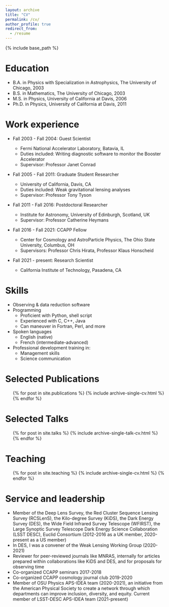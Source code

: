 ```yaml
---
layout: archive
title: "CV"
permalink: /cv/
author_profile: true
redirect_from:
  - /resume
---
```


{% include base_path %}

Education
======
* B.A. in Physics with Specialization in Astrophysics, The University of Chicago, 2003
* B.S. in Mathematics, The University of Chicago, 2003
* M.S. in Physics, University of California at Davis, 2006
* Ph.D. in Physics, University of California at Davis, 2011

Work experience
======
* Fall 2003 - Fall 2004: Guest Scientist
  * Fermi National Accelerator Laboratory, Batavia, IL
  * Duties included: Writing diagnostic software to monitor the Booster Accelerator
  * Supervisor: Professor Janet Conrad

* Fall 2005 - Fall 2011: Graduate Student Researcher
  * University of California, Davis, CA
  * Duties included: Weak gravitational lensing analyses
  * Supervisor: Professor Tony Tyson

* Fall 2011 - Fall 2016: Postdoctoral Researcher
  * Institute for Astronomy, University of Edinburgh, Scotland, UK
  * Supervisor: Professor Catherine Heymans

* Fall 2016 - Fall 2021: CCAPP Fellow
  * Center for Cosmology and AstroParticle Physics, The Ohio State University, Columbus, OH
  * Supervisors: Professor Chris Hirata, Professor Klaus Honscheid

* Fall 2021 - present: Research Scientist
  * California Institute of Technology, Pasadena, CA
  
Skills
======
* Observing & data reduction software
* Programming
  * Proficient with Python, shell script
  * Experienced with C, C++, Java
  * Can maneuver in Fortran, Perl, and more
* Spoken languages
  * English (native)
  * French (intermediate-advanced)
* Professional development training in:
  * Management skills
  * Science communication

Selected Publications
======
  <ul>{% for post in site.publications %}
    {% include archive-single-cv.html %}
  {% endfor %}</ul>
  
Selected Talks
======
  <ul>{% for post in site.talks %}
    {% include archive-single-talk-cv.html %}
  {% endfor %}</ul>
  
Teaching
======
  <ul>{% for post in site.teaching %}
    {% include archive-single-cv.html %}
  {% endfor %}</ul>
  
Service and leadership
======
* Member of the Deep Lens Survey, the Red Cluster Sequence Lensing Survey (RCSLenS), the Kilo-degree Survey (KiDS), the Dark Energy Survey (DES), the Wide Field Infrared Survey Telescope (WFIRST), the Large Synoptic Survey Telescope Dark Energy Science Collaboration (LSST DESC), Euclid Consortium (2012-2016 as a UK member, 2020-present as a US member)
 * In DES, I was a convener of the Weak Lensing Working Group (2020-2021)
* Reviewer for peer-reviewed journals like MNRAS, internally for articles prepared within collaborations like KiDS and DES, and for proposals for observing time
* Co-organized CCAPP seminars 2017-2018
* Co-organized CCAPP cosmology journal club 2019-2020
* Member of OSU Physics APS-IDEA team (2020-2021), an initiative from the American Physical Society to create a network through which departments can improve inclusion, diversity, and equity. Current member of LSST-DESC APS-IDEA team (2021-present)
